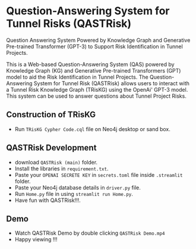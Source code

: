 
# Question-Answering System for Tunnel Risks (QASTRisk)

Question Answering System Powered by Knowledge Graph and Generative Pre-trained Transformer (GPT-3) to Support Risk Identification in Tunnel Projects.

This is a Web-based Question-Answering System (QAS) powered by Knowledge Graph (KG) and Generative Pre-trained Transformers (GPT) model to aid the Risk Identification in Tunnel Projects. The Question-Answering System for Tunnel Risk (QASTRisk) allows users to interact with a Tunnel Risk Knowledge Graph (TRisKG) using the OpenAi' GPT-3 model. This system can be used to answer questions about Tunnel Project Risks.


## Construction of TRisKG

- Run `TRisKG Cypher Code.cql` file on Neo4j desktop or sand box.

##  QASTRisk Development
- download `QASTRisk (main)` folder.
- Install the libraries in `requirement.txt`.
- Paste your `OPENAI SECRETE KEY` in `secrets.toml` file inside `.streamlit` folder.
- Paste your Neo4j database details in `driver.py` file.
- Run `Home.py` file in using `streamlit run Home.py`.
- Have fun with QASTRisk!!!.

## Demo

- Watch QASTRisk Demo by double clicking `QASTRisk Demo.mp4`
- Happy viewing !!!

